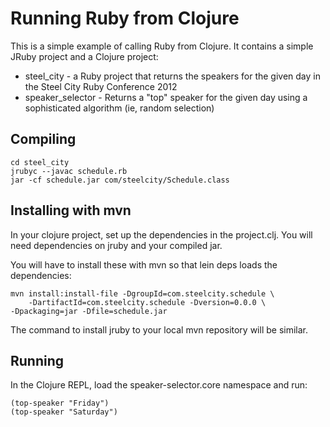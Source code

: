 # Running Ruby from Clojure

This is a simple example of calling Ruby from Clojure. It contains a simple
JRuby project and a Clojure project:

* steel_city - a Ruby project that returns the speakers for the given day
  in the Steel City Ruby Conference 2012
* speaker_selector - Returns a "top" speaker for the given day using a 
  sophisticated algorithm (ie, random selection)

## Compiling

    cd steel_city
    jrubyc --javac schedule.rb
    jar -cf schedule.jar com/steelcity/Schedule.class

## Installing with mvn

In your clojure project, set up the dependencies in the project.clj. 
You will need dependencies on jruby and your compiled jar.

You will have to install these with mvn so that lein deps loads the
dependencies:

    mvn install:install-file -DgroupId=com.steelcity.schedule \
    	-DartifactId=com.steelcity.schedule -Dversion=0.0.0 \
	-Dpackaging=jar -Dfile=schedule.jar

The command to install jruby to your local mvn repository will be similar.

## Running

In the Clojure REPL, load the speaker-selector.core namespace and run:

    (top-speaker "Friday")
    (top-speaker "Saturday")